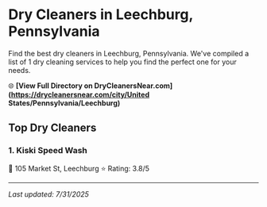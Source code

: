 # Dry Cleaners in Leechburg, Pennsylvania

Find the best dry cleaners in Leechburg, Pennsylvania. We've compiled a list of 1 dry cleaning services to help you find the perfect one for your needs.

🌐 **[View Full Directory on DryCleanersNear.com](https://drycleanersnear.com/city/United States/Pennsylvania/Leechburg)**

## Top Dry Cleaners

### 1. Kiski Speed Wash
📍 105 Market St, Leechburg
⭐ Rating: 3.8/5


---

*Last updated: 7/31/2025*
